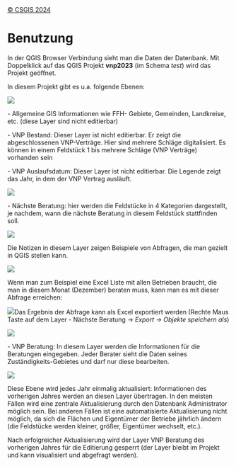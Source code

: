 <!-- the Menu -->

<link rel="stylesheet" media="all" href="./styles.css" />
<div id="logo"><a href="https://csgis.de">© CSGIS 2024</a></div>
<div id="menu"></div>
<div id="jumpMenu"></div>
<script src="./menu.js"></script>
<script src="./jumpmenu.js"></script>
<!-- the Menu -->

# Benutzung

In der QGIS Browser Verbindung sieht man die Daten der Datenbank. Mit Doppelklick auf das QGIS Projekt **vnp2023** (im Schema *test*) wird das Projekt geöffnet.

In diesem Projekt gibt es u.a. folgende Ebenen:

![](./images/vnp.f0055f3c-3b95-43d4-b52d-11b57bced8ab.002.png)

\- Allgemeine GIS Informationen wie FFH- Gebiete, Gemeinden, Landkreise, etc. (diese Layer sind nicht editierbar)

\- VNP Bestand: Dieser Layer ist nicht editierbar. Er zeigt die abgeschlossenen VNP-Verträge. Hier sind mehrere Schläge digitalisiert. Es können in einem Feldstück 1 bis mehrere Schläge (VNP Verträge) vorhanden sein

\- VNP Auslaufsdatum:  Dieser Layer ist nicht editierbar. Die Legende zeigt das Jahr, in dem der VNP Vertrag ausläuft.

![](./images/vnp.f0055f3c-3b95-43d4-b52d-11b57bced8ab.003.png)

\- Nächste Beratung: hier werden die Feldstücke in 4 Kategorien dargestellt, je nachdem, wann die nächste Beratung in diesem Feldstück stattfinden soll.

![](./images/vnp.f0055f3c-3b95-43d4-b52d-11b57bced8ab.004.png)

Die Notizen in diesem Layer zeigen Beispiele von Abfragen, die man gezielt in QGIS stellen kann.

![](./images/vnp.f0055f3c-3b95-43d4-b52d-11b57bced8ab.005.png)

Wenn man zum Beispiel eine Excel Liste mit allen Betrieben braucht, die man in diesem Monat (Dezember) beraten muss, kann man es mit dieser Abfrage erreichen:

![](./images/vnp.f0055f3c-3b95-43d4-b52d-11b57bced8ab.006.png)Das Ergebnis der Abfrage kann als Excel exportiert werden (Rechte Maus Taste auf dem Layer - Nächste Beratung → *Export → Objekte speichern als*)

![](./images/vnp.f0055f3c-3b95-43d4-b52d-11b57bced8ab.007.png)

\- VNP Beratung: In diesem Layer werden die Informationen für die Beratungen eingegeben. Jeder Berater sieht die Daten seines Zuständigkeits-Gebietes und darf nur diese bearbeiten.

![](./images/vnp.f0055f3c-3b95-43d4-b52d-11b57bced8ab.008.png)

Diese Ebene wird jedes Jahr einmalig aktualisiert: Informationen des vorherigen Jahres werden an diesen Layer übertragen. In den meisten Fällen wird eine zentrale Aktualisierung durch den Datenbank Administrator möglich sein. Bei anderen Fällen ist eine automatisierte Aktualisierung nicht möglich, da sich die Flächen und Eigentümer der Betriebe jährlich ändern (die Feldstücke werden kleiner, größer, Eigentümer wechselt, etc.).

Nach erfolgreicher Aktualisierung wird der Layer VNP Beratung des vorherigen Jahres für die Editierung gesperrt (der Layer bleibt im Projekt und kann visualisiert und abgefragt werden).

